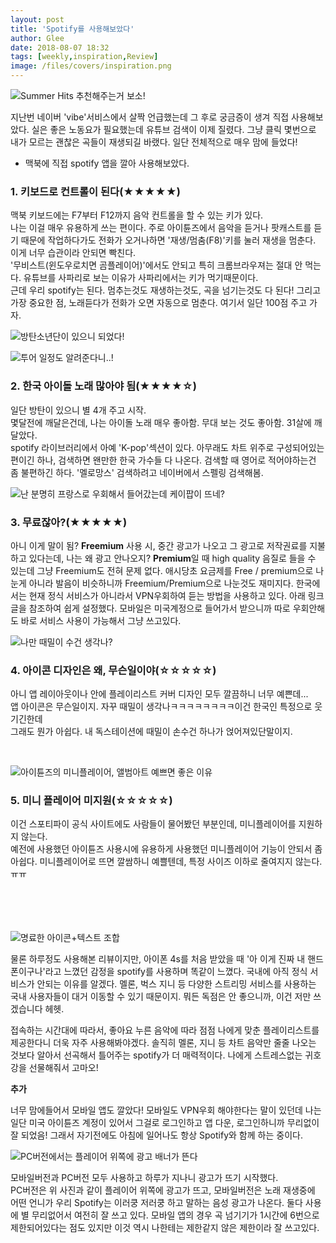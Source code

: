 ```yaml
---
layout: post
title: 'Spotify를 사용해보았다'
author: Glee
date: 2018-08-07 18:32
tags: [weekly,inspiration,Review]
image: /files/covers/inspiration.png
---
```






![<u>Summer Hits 추천해주는거 보소!</u>](/files/spotify-main.png)

지난번 네이버 'vibe'서비스에서 살짝 언급했는데 그 후로 궁금증이 생겨 직접 사용해보았다. 실은 좋은 노동요가 필요했는데 유튜브 검색이 이제 질렸다. 그냥 클릭 몇번으로 내가 모르는 괜찮은 곡들이 재생되길 바랬다. 일단 전체적으로 매우 맘에 들었다!   



 

* 맥북에 직접 spotify 앱을 깔아 사용해보았다.  

  

 

### 1. 키보드로 컨트롤이 된다(★★★★★)

맥북 키보드에는 F7부터 F12까지 음악 컨트롤을 할 수 있는 키가 있다.<br />나는 이걸 매우 유용하게 쓰는 편이다. 주로 아이튠즈에서 음악을 듣거나 팟캐스트를 듣기 때문에 작업하다가도 전화가 오거나하면 '재생/멈춤(F8)'키를 눌러 재생을 멈춘다. 이게 너무 습관이라 안되면 빡친다.<br />'무비스트(윈도우로치면 곰플레이어)'에서도 안되고 특히 크롬브라우져는 절대 안 먹는다. 유튜브를 사파리로 보는 이유가 사파리에서는 키가 먹기때문이다.<br />근데 우리 spotify는 된다. 멈추는것도 재생하는것도, 곡을 넘기는것도 다 된다! 그리고 가장 중요한 점, 노래듣다가 전화가 오면 자동으로 멈춘다. 여기서 일단 100점 주고 가자.  

  

  

  

   



![방탄소년단이 있으니 되었다!](/files/spotify-bts.png)

![투어 일정도 알려준다니..!](/files/spotify-ontour.png)  

### 2. 한국 아이돌 노래 많아야 됨(★★★★☆)

일단 방탄이 있으니 별 4개 주고 시작.<br />몇달전에 깨달은건데, 나는 아이돌 노래 매우 좋아함. 무대 보는 것도 좋아함. 31살에 깨달았다. <br />spotify 라이브러리에서 아예 'K-pop'섹션이 있다. 아무래도 차트 위주로 구성되어있는 편이긴 하나, 검색하면 왠만한 한국 가수들 다 나온다. 검색할 때 영어로 적어야하는건 좀 불편하긴 하다. '멜로망스' 검색하려고 네이버에서 스펠링 검색해봄.  

   

  

  



![난 분명히 프랑스로 우회해서 들어갔는데 케이팝이 뜨네?](/files/spotify-kpop.png)

### 3. 무료잖아?(★★★★★)

아니 이게 말이 됨? **Freemium** 사용 시, 중간 광고가 나오고 그 광고로 저작권료를 지불하고 있다는데, 나는 왜 광고 안나오지?  **Premium**일 때 high quality 음질로 들을 수 있는데 그냥 Freemium도 전혀 문제 없다. 애시당초 요금제를 Free / premium으로 나눈게 아니라 발음이 비슷하니까 Freemium/Premium으로 나눈것도 재미지다. 한국에서는 현재 정식 서비스가 아니라서 VPN우회하여 듣는 방법을 사용하고 있다. 아래 링크 글을 참조하여 쉽게 설정했다. 모바일은 미국계정으로 들어가서 받으니까 따로 우회안해도 바로 서비스 사용이 가능해서 그냥 쓰고있다.<br />

[한국에서 PC/Mobile로 Spotify 사용하기]: https://medium.com/@pitzcarraldo/pc-mobile%EC%97%90%EC%84%9C-spotify-%EC%82%AC%EC%9A%A9%ED%95%98%EA%B8%B0-160f593b06dbb

  

  

  

  



![나만 때밀이 수건 생각나?](/files/spotify-appicon.png)

### 4. 아이콘 디자인은 왜, 무슨일이야(☆☆☆☆☆)

아니 앱 레이아웃이나 안에 플레이리스트 커버 디자인 모두 깔끔하니 너무 예쁜데...<br />앱 아이콘은 무슨일이지. 자꾸 때밀이 생각나ㅋㅋㅋㅋㅋㅋㅋㅋ이건 한국인 특정으로 웃기긴한데<br />그래도 뭔가 아쉽다. 내 독스테이션에 때밀이 손수건 하나가 얹어져있단말이지.  

  

  

​    

  



![아이튠즈의 미니플레이어, 앨범아트 예쁘면 좋은 이유](/files/spotify-itunes.png)

### 5. 미니 플레이어 미지원(☆☆☆☆☆)

이건 스포티파이 공식 사이트에도 사람들이 물어봤던 부분인데, 미니플레이어를 지원하지 않는다.<br />예전에 사용했던 아이튠즈 사용시에 유용하게 사용했던 미니플레이어 기능이 안되서 좀 아쉽다. 미니플레이어로 뜨면 깔쌈하니 예쁠텐데, 특정 사이즈 이하로 줄여지지 않는다.ㅠㅠ<br /><br /><br /><br /><br />



![명료한 아이콘+텍스트 조합](/files/spotify-playlist.png)

물론 하루정도 사용해본 리뷰이지만, 아이폰 4s를 처음 받았을 때 '아 이게 진짜 내 핸드폰이구나'라고 느꼈던 감정을 spotify를 사용하며 똑같이 느꼈다. 국내에 아직 정식 서비스가 안되는 이유를 알겠다. 멜론, 벅스 지니 등 다양한 스트리밍 서비스를 사용하는 국내 사용자들이 대거 이동할 수 있기 때문이지. 뭐든 독점은 안 좋으니까, 이건 저만 쓰겠습니다 헤헷. 

접속하는 시간대에 따라서, 좋아요 누른 음악에 따라 점점 나에게 맞춘 플레이리스트를 제공한다니 더욱 자주 사용해봐야겠다. 솔직히 멜론, 지니 등 차트 음악만 줄줄 나오는 것보다 알아서 선곡해서 틀어주는 spotify가 더 매력적이다. 나에게 스트레스없는 귀호강을 선물해줘서 고마오! 





**추가**

너무 맘에들어서 모바일 앱도 깔았다! 모바일도 VPN우회 해야한다는 말이 있던데 나는 일단 미국 아이튠즈 계정이 있어서 그걸로 로그인하고 앱 다운, 로그인하니까 무리없이 잘 되었음! 그래서 자기전에도 아침에 일어나도 항상 Spotify와 함께 하는 중이다.

  

  

![PC버전에서는 플레이어 위쪽에 광고 배너가 뜬다](/files/spotify-ad.png)

모바일버전과 PC버전 모두 사용하고 하루가 지나니 광고가 뜨기 시작했다.<br />PC버전은 위 사진과 같이 플레이어 위쪽에 광고가 뜨고, 모바일버전은 노래 재생중에 어떤 언니가 우리 Spotify는 이러쿵 저러쿵 하고 말하는 음성 광고가 나온다. 둘다 사용에 별 무리없어서 여전히 잘 쓰고 있다. 모바일 앱의 경우 곡 넘기기가 1시간에 6번으로 제한되어있다는 점도 있지만 이것 역시 나한테는 제한같지 않은 제한이라 잘 쓰고있다.